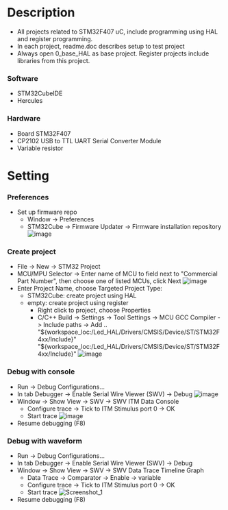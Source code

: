 # Description
- All projects related to STM32F407 uC, include programming using HAL and register programming.
- In each project, readme.doc describes setup to test project
- Always open 0_base_HAL as base project. Register projects include libraries from this project.
  
### Software
- STM32CubeIDE
- Hercules
    
### Hardware
- Board STM32F407
- CP2102 USB to TTL UART Serial Converter Module
- Variable resistor

# Setting
### Preferences
- Set up firmware repo
    + Window -> Preferences 
    + STM32Cube -> Firmware Updater -> Firmware installation repository
      ![image](https://github.com/user-attachments/assets/026a6f03-12d7-4c01-9e76-4ff3d6ee0d01)

### Create project
- File -> New -> STM32 Project
- MCU/MPU Selector -> Enter name of MCU to field next to "Commercial Part Number", then choose one of listed MCUs, click Next
  ![image](https://github.com/user-attachments/assets/bf571465-ce13-4dfd-ae7c-abc724761cdd)
- Enter Project Name, choose Targeted Project Type:
    + STM32Cube: create project using HAL
    + empty: create project using register 
        + Right click to project, choose Properties
        + C/C++ Build -> Settings -> Tool Settings -> MCU GCC Compiler -> Include paths -> Add ..
          "${workspace_loc:/Led_HAL/Drivers/CMSIS/Device/ST/STM32F4xx/Include}"
          "${workspace_loc:/Led_HAL/Drivers/CMSIS/Device/ST/STM32F4xx/Include}"
          ![image](https://github.com/user-attachments/assets/20b0c70b-da51-4342-86dc-1522ed1aa7fa)

### Debug with console
- Run -> Debug Configurations... 
- In tab Debugger -> Enable Serial Wire Viewer (SWV) -> Debug
  ![image](https://github.com/user-attachments/assets/4e1f4320-5da8-4d10-8d27-05b4b97cbe59)
- Window -> Show View -> SWV -> SWV ITM Data Console
    + Configure trace -> Tick to ITM Stimulus port 0 -> OK
    + Start trace
    ![image](https://github.com/user-attachments/assets/c2807713-14b1-472d-bc5f-ba9a8174a8db)
- Resume debugging (F8)

### Debug with waveform
- Run -> Debug Configurations... 
- In tab Debugger -> Enable Serial Wire Viewer (SWV) -> Debug
- Window -> Show View -> SWV -> SWV Data Trace Timeline Graph
    + Data Trace -> Comparator -> Enable -> variable
    + Configure trace -> Tick to ITM Stimulus port 0 -> OK
    + Start trace
    ![Screenshot_1](https://github.com/user-attachments/assets/0309d207-d2f0-4763-b5a9-d77349d714c3)
- Resume debugging (F8)
